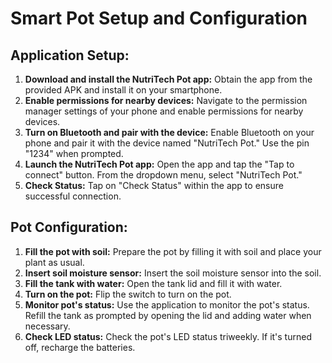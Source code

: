 # Smart Pot Setup and Configuration

## Application Setup:
1. **Download and install the NutriTech Pot app:** Obtain the app from the provided APK and install it on your smartphone.
2. **Enable permissions for nearby devices:** Navigate to the permission manager settings of your phone and enable permissions for nearby devices.
3. **Turn on Bluetooth and pair with the device:** Enable Bluetooth on your phone and pair it with the device named "NutriTech Pot." Use the pin "1234" when prompted.
4. **Launch the NutriTech Pot app:** Open the app and tap the "Tap to connect" button. From the dropdown menu, select "NutriTech Pot."
5. **Check Status:** Tap on "Check Status" within the app to ensure successful connection.

## Pot Configuration:
1. **Fill the pot with soil:** Prepare the pot by filling it with soil and place your plant as usual.
2. **Insert soil moisture sensor:** Insert the soil moisture sensor into the soil.
3. **Fill the tank with water:** Open the tank lid and fill it with water.
4. **Turn on the pot:** Flip the switch to turn on the pot.
5. **Monitor pot's status:** Use the application to monitor the pot's status. Refill the tank as prompted by opening the lid and adding water when necessary.
6. **Check LED status:** Check the pot's LED status triweekly. If it's turned off, recharge the batteries.


